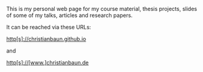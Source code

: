 This is my personal web page for my course material, thesis projects, slides of some of my talks, articles and research papers.

It can be reached via these URLs:

[http\[s\]://christianbaun.github.io](https://christianbaun.github.io)

and

[http\[s\]://\[www.\]christianbaun.de](https://www.christianbaun.de/)
